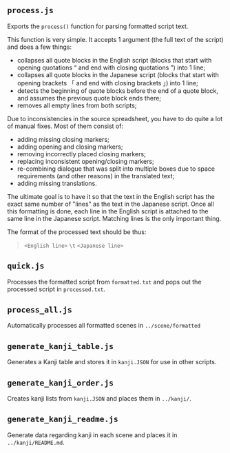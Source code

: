 `process.js`
---
Exports the `process()` function for parsing formatted script text.

This function is very simple. It accepts 1 argument (the full text of the script) and does a few things:
* collapses all quote blocks in the English script (blocks that start with opening quotations “ and end with closing quotations ”) into 1 line;
* collapses all quote blocks in the Japanese script (blocks that start with opening brackets 「 and end with closing brackets 」) into 1 line;
* detects the beginning of quote blocks before the end of a quote block, and assumes the previous quote block ends there;
* removes all empty lines from both scripts;

Due to inconsistencies in the source spreadsheet, you have to do quite a lot of manual fixes. Most of them consist of:
* adding missing closing markers;
* adding opening and closing markers;
* removing incorrectly placed closing markers;
* replacing inconsistent opening/closing markers;
* re-combining dialogue that was split into multiple boxes due to space requirements (and other reasons) in the translated text;
* adding missing translations.

The ultimate goal is to have it so that the text in the English script has the exact same number of "lines" as the text in the Japanese script. Once all this formatting is done, each line in the English script is attached to the same line in the Japanese script. Matching lines is the only important thing.

The format of the processed text should be thus:

>`<English line>` `\t` `<Japanese line>`

`quick.js`
---
Processes the formatted script from `formatted.txt` and pops out the processed script in `processed.txt`.

`process_all.js`
---
Automatically processes all formatted scenes in `../scene/formatted`

`generate_kanji_table.js`
---
Generates a Kanji table and stores it in `kanji.JSON` for use in other scripts.

`generate_kanji_order.js`
---
Creates kanji lists from `kanji.JSON` and places them in `../kanji/`.


`generate_kanji_readme.js`
---
Generate data regarding kanji in each scene and places it in `../kanji/README.md`.